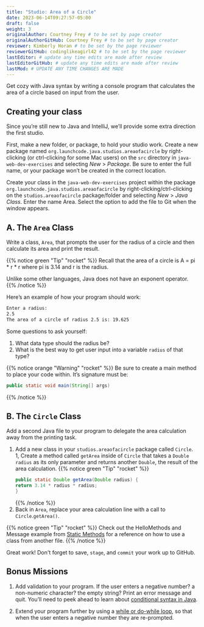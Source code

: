 ```yaml
---
title: "Studio: Area of a Circle"
date: 2023-06-14T09:27:57-05:00
draft: false
weight: 3
originalAuthor: Courtney Frey # to be set by page creator
originalAuthorGitHub: Courtney Frey # to be set by page creator
reviewer: Kimberly Horan # to be set by the page reviewer
reviewerGitHub: codinglikeagirl42 # to be set by the page reviewer
lastEditor: # update any time edits are made after review
lastEditorGitHub: # update any time edits are made after review
lastMod: # UPDATE ANY TIME CHANGES ARE MADE
---
```


Get cozy with Java syntax by writing a console program that calculates the area of a circle based on input from the user.

## Creating your class
Since you’re still new to Java and IntelliJ, we’ll provide some extra direction the first studio.

First, make a new folder, or package, to hold your studio work. Create a new package named `org.launchcode.java.studios.areaofacircle` by right-clicking (or ctrl-clicking for some Mac users) on the `src` directory in `java-web-dev-exercises` and selecting _New_ > _Package_. Be sure to enter the full name, or your package won’t be created in the correct location.

Create your class in the `java-web-dev-exercises` project within the package `org.launchcode.java.studios.areaofacircle` by right-clicking/ctrl-clicking on the `studios.areaofacircle` package/folder and selecting _New_ > _Java Class_. Enter the name Area. Select the option to add the file to Git when the window appears.

## A. The `Area` Class

Write a class, `Area`, that prompts the user for the radius of a circle and then calculate its area and print the result.

{{% notice green "Tip" "rocket" %}} 
 Recall that the area of a circle is A = pi * r * r where pi is 3.14 and r is the radius.

 Unlike some other languages, Java does not have an exponent operator.
{{% /notice %}}

Here’s an example of how your program should work:
```bash
Enter a radius: 
2.5
The area of a circle of radius 2.5 is: 19.625
```

Some questions to ask yourself:

1. What data type should the radius be?
1. What is the best way to get user input into a variable `radius` of that type?

{{% notice orange "Warning" "rocket" %}} 
 Be sure to create a main method to place your code within. It’s signature must be:

 ```java
 public static void main(String[] args)
```
{{% /notice %}}

## B. The `Circle` Class

Add a second Java file to your program to delegate the area calculation away from the printing task.

1. Add a new class in your `studios.areaofacircle` package called `Circle`.
1, Create a method called `getArea` inside of `Circle` that takes a `Double` `radius` as its only parameter and returns another `Double`, the result of the area calculation.
   {{% notice green "Tip" "rocket" %}} 
   ```java
   public static Double getArea(Double radius) {
   return 3.14 * radius * radius;
   }
   ```
   {{% /notice %}}
1. Back in `Area`, replace your area calculation line with a call to `Circle`.`getArea()`.

{{% notice green "Tip" "rocket" %}} 
 Check out the HelloMethods and Message example from [Static Methods](../reading/more-data-types/#static-methods) for a reference on how to use a class from another file.
{{% /notice %}}

Great work! Don't forget to save, `stage`, and `commit` your work up to GitHub.

## Bonus Missions
1. Add validation to your program. If the user enters a negative number? a non-numeric character? the empty string? Print an error message and quit. You’ll need to peek ahead to learn about [conditional syntax in Java](https://docs.oracle.com/javase/tutorial/java/nutsandbolts/if.html).

1. Extend your program further by using a [while or do-while loop](https://docs.oracle.com/javase/tutorial/java/nutsandbolts/while.html), so that when the user enters a negative number they are re-prompted.